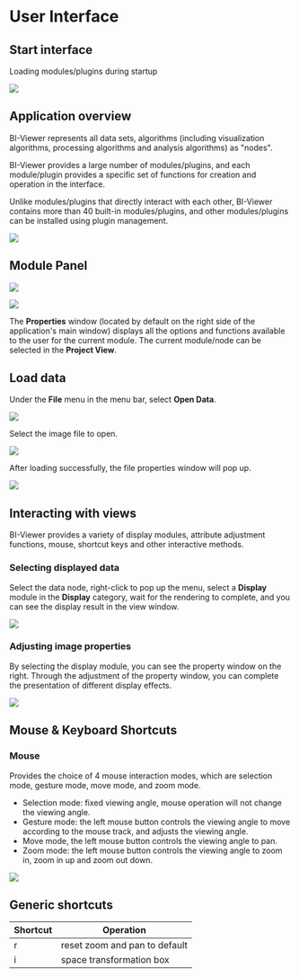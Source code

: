 # User Interface

## Start interface

Loading modules/plugins during startup

![](../_static/images/start.png)

## Application overview

BI-Viewer represents all data sets, algorithms (including visualization algorithms, processing algorithms and analysis algorithms) as "nodes".

BI-Viewer provides a large number of modules/plugins, and each module/plugin provides a specific set of functions for creation and operation in the interface.

Unlike modules/plugins that directly interact with each other, BI-Viewer contains more than 40 built-in modules/plugins, and other modules/plugins can be installed using plugin management.

![](../_static/images/ui_main.png)

## Module Panel

![](../_static/images/ui_property.png)

![](../_static/images/ui_volume.png)


The **Properties** window (located by default on the right side of the application's main window) displays all the options and functions available to the user for the current module. The current module/node can be selected in the **Project View**.

## Load data

Under the **File** menu in the menu bar, select **Open Data**.

![](../_static/images/ui_open.png)

Select the image file to open.

![](../_static/images/ui_choose.png)

After loading successfully, the file properties window will pop up.

![](../_static/images/ui_property_pop.png)


## Interacting with views

BI-Viewer provides a variety of display modules, attribute adjustment functions, mouse, shortcut keys and other interactive methods.

### Selecting displayed data
Select the data node, right-click to pop up the menu, select a **Display** module in the **Display** category, wait for the rendering to complete, and you can see the display result in the view window.

![](../_static/images/ui_menu_display.png)

### Adjusting image properties

By selecting the display module, you can see the property window on the right. Through the adjustment of the property window, you can complete the presentation of different display effects.

![](../_static/images/ui_property_change.png)


## Mouse & Keyboard Shortcuts
### Mouse

Provides the choice of 4 mouse interaction modes, which are selection mode, gesture mode, move mode, and zoom mode.

* Selection mode: fixed viewing angle, mouse operation will not change the viewing angle.
* Gesture mode: the left mouse button controls the viewing angle to move according to the mouse track, and adjusts the viewing angle.
* Move mode, the left mouse button controls the viewing angle to pan.
* Zoom mode: the left mouse button controls the viewing angle to zoom in, zoom in up and zoom out down.

![](../_static/images/ui_mouse_mode.png)


## Generic shortcuts

|  Shortcut   | Operation  |
|  ----  | ----  |
| r  | reset zoom and pan to default |
| i  | space transformation box |